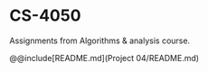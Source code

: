 # CS-4050
Assignments from Algorithms &amp; analysis course.

@@include[README.md](Project 04/README.md)
